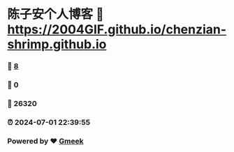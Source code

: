 # 陈子安个人博客 :link: https://2004GIF.github.io/chenzian-shrimp.github.io 
### :page_facing_up: [8](https://2004GIF.github.io/chenzian-shrimp.github.io/tag.html) 
### :speech_balloon: 0 
### :hibiscus: 26320 
### :alarm_clock: 2024-07-01 22:39:55 
### Powered by :heart: [Gmeek](https://github.com/Meekdai/Gmeek)
